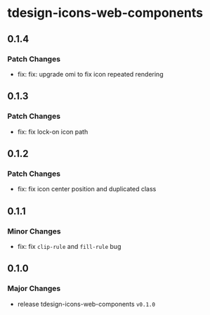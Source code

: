 # tdesign-icons-web-components

## 0.1.4

### Patch Changes

- fix: fix: upgrade omi to fix icon repeated rendering

## 0.1.3

### Patch Changes

- fix: fix lock-on icon path

## 0.1.2

### Patch Changes

- fix: fix icon center position and duplicated class

## 0.1.1

### Minor Changes

- fix: fix `clip-rule` and `fill-rule` bug

## 0.1.0

### Major Changes

- release tdesign-icons-web-components `v0.1.0`

